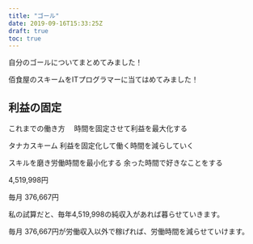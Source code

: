```yaml
---
title: "ゴール"
date: 2019-09-16T15:33:25Z
draft: true
toc: true
---
```


自分のゴールについてまとめてみました！

佰食屋のスキームをITプログラマーに当てはめてみました！

## 利益の固定

これまでの働き方　
時間を固定させて利益を最大化する

タナカスキーム
利益を固定化して働く時間を減らしていく

スキルを磨き労働時間を最小化する
余った時間で好きなことをする

4,519,998円

毎月 376,667円

私の試算だと、毎年4,519,998の純収入があれば暮らせていきます。

毎月 376,667円が労働収入以外で稼げれば、労働時間を減らせていけます。












